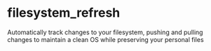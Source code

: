 # filesystem_refresh
Automatically track changes to your filesystem, pushing and pulling changes to maintain a clean OS while preserving your personal files 
